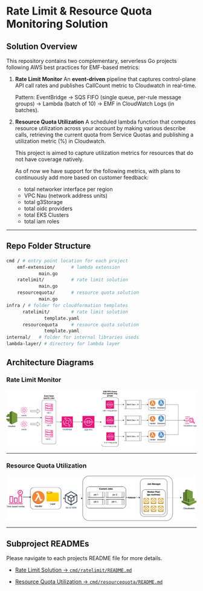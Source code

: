 # Rate Limit & Resource Quota Monitoring Solution


## Solution Overview


This repository contains two complementary, serverless Go projects following AWS best practices for EMF-based metrics:


1. **Rate Limit Monitor** 
  An **event-driven** pipeline that captures control-plane API call rates and publishes CallCount metric to Cloudwatch in real-time.
  
    Pattern: EventBridge → SQS FIFO (single queue, per-rule message groups) → Lambda (batch of 10) → EMF in CloudWatch Logs (in batches).


2. **Resource Quota Utilization** 
  A scheduled lambda function that computes resource utilization across your account by making various describe calls, retrieving the current quota from Service Quotas and publishing a utilization metric (%) in Cloudwatch. 

    This project is aimed to capture utilization metrics for resources that do not have coverage natively. 

    As of now we have support for the following metrics, with plans to continuously add more based on customer feedback: 
  
    - total networker interface per region
    - VPC Nau (network address units)
    - total g3Storage 
    - total oidc providers
    - total EKS Clusters
    - total iam roles

---
## Repo Folder Structure

```bash
cmd / # entry point location for each project
    emf-extension/      # lambda extension   
            main.go 
    ratelimit/          # rate limit solution
            main.go 
    resourcequota/      # resource quota solution
            main.go 
infra / # folder for cloudformation templates 
      ratelimit/        # rate limit solution
              template.yaml 
      resourcequota     # resource quota solution
              template.yaml 
internal/   # folder for internal libraries useds
lambda-layer/ # directory for lambda layer
```

## Architecture Diagrams


### Rate Limit Monitor 
![Rate Limit Architecture](media/rate-limit-solution.png)

--------

### Resource Quota Utilization 
![Resource Quota Architecture](media/resource-quota-solution.png)


---


## Subproject READMEs
Please navigate to each projects README file for more details.

- [Rate Limit Solution → `cmd/ratelimit/README.md`](cmd/ratelimit/README.md) 
  
- [Resource Quota Utilization → `cmd/resourcequota/README.md`](cmd/resourcequota/README.md)
